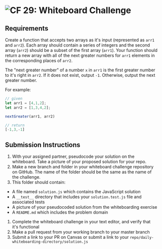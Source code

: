 ![CF](https://camo.githubusercontent.com/70edab54bba80edb7493cad3135e9606781cbb6b/687474703a2f2f692e696d6775722e636f6d2f377635415363382e706e67) 29: Whiteboard Challenge
===

## Requirements

Create a function that accepts two arrays as it's input (represented as `arr1` and `arr2`).  Each array should contain a series of integers and the second array (`arr2`) should be a subset of the first array (`arr1`).  Your function should return a new array with all of the next greater numbers for `arr1` elements in the corresponding places of `arr2`.

The "next greater number" of a number `x` in `arr1` is the first greater number to it's right in `arr2`. If it does not exist, output `-1`. Otherwise, output the next greater number.

For example:

```javascript
// given
let arr1 = [4,1,2];
let arr2 = [1,3,4,2];

nextGreater(arr1, arr2)

// return
[-1,3,-1]
```

## Submission Instructions

1. With your assigned partner, pseudocode your solution on the whiteboard. Take a picture of your proposed solution for your repo.
1. Make a new branch and folder in your whiteboard challenge repository on GitHub. The name of the folder should be the same as the name of the challenge.
1. This folder should contain:
  - A file named `solution.js` which contains the JavaScript solution
  - A `__test__` directory that includes your `solution.test.js` file and associated tests
  - A picture of your pseudocoded solution from the whiteboarding exercise
  - A `README.md` which includes the problem domain
1. Complete the whiteboard challenge in your text editor, and verify that it's functional
1. Make a pull request from your working branch to your master branch
1. Submit a link to your PR on Canvas or submit a link to your `repo/daily-whiteboarding-directory/solution.js`